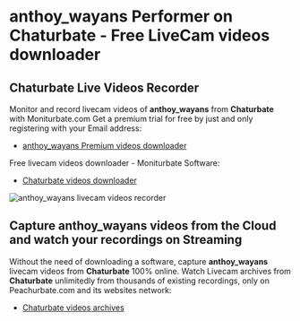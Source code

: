 # anthoy_wayans Performer on Chaturbate - Free LiveCam videos downloader

## Chaturbate Live Videos Recorder

Monitor and record livecam videos of **anthoy_wayans** from **Chaturbate** with Moniturbate.com
Get a premium trial for free by just and only registering with your Email address:
* [anthoy_wayans Premium videos downloader](https://moniturbate.com/request-demo-licence-key.html)

Free livecam videos downloader - Moniturbate Software:
* [Chaturbate videos downloader](https://moniturbate.com/moniturbate-download-software.html)

![anthoy_wayans livecam videos recorder](https://peachurnet.com/templates/moniturbate-software.png)


## Capture anthoy_wayans videos from the Cloud and watch your recordings on Streaming

Without the need of downloading a software, capture **anthoy_wayans** livecam videos from **Chaturbate** 100% online.
Watch Livecam archives from **Chaturbate** unlimitedly from thousands of existing recordings, only on Peachurbate.com and its websites network:
* [Chaturbate videos archives](https://peachurnet.com/)